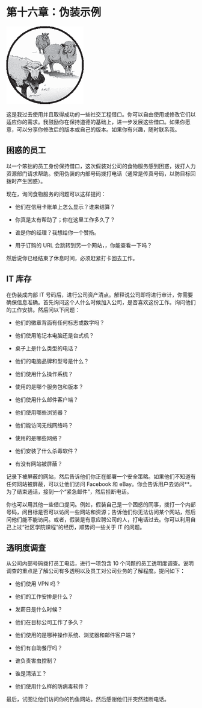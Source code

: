 # 第十六章：伪装示例

![](img/chapterart.png)

这是我过去使用并且取得成功的一些社交工程借口。你可以自由使用或修改它们以适应你的需求。我鼓励你在保持道德的基础上，进一步发展这些借口。如果你愿意，可以分享你修改后的版本或自己的版本。如果你有兴趣，随时联系我。

## 困惑的员工

以一个笨拙的员工身份保持借口，这次假装对公司的食物服务感到困惑，拨打人力资源部门请求帮助。使用伪装的内部号码拨打电话（通常是传真号码，以防目标回拨时产生困惑）。

现在，询问食物服务的问题可以这样提问：

+   他们在信用卡账单上怎么显示？谁来结算？

+   你真是太有帮助了；你在这里工作多久了？

+   谁是你的经理？我想给你一个赞扬。

+   用于订购的 URL 会跳转到另一个网站，*<your phishing site here>*，你能查看一下吗？

然后说你已经结束了休息时间，必须赶紧打卡回去工作。

## IT 库存

在伪装成内部 IT 号码后，进行公司资产清点。解释说公司即将进行审计，你需要确保信息准确。首先询问这个人什么时候加入公司，是否喜欢这份工作。询问他们的工作安排。然后问以下问题：

+   他们的徽章背面有任何标志或数字吗？

+   他们使用笔记本电脑还是台式机？

+   桌子上是什么类型的电话？

+   他们的电脑品牌和型号是什么？

+   他们使用什么操作系统？

+   使用的是哪个服务包和版本？

+   他们使用什么邮件客户端？

+   他们使用哪些浏览器？

+   他们能访问无线网络吗？

+   使用的是哪些网络？

+   他们安装了什么杀毒软件？

+   有没有网站被屏蔽？

记录下被屏蔽的网站，然后告诉他们你正在部署一个安全策略。如果他们不知道有任何网站被屏蔽，可以让他们访问 Facebook 和 eBay。你会告诉用户去访问*<your phishing site here>*。为了结束通话，接到一个“紧急邮件”，然后挂断电话。

你也可以用其他一些借口提问。例如，假装自己是一个困惑的同事，拨打一个内部号码，问目标是否可以访问一些网站和资源；告诉他们你无法访问某个网站，然后问他们能不能访问。或者，假装是有意应聘公司的人，打电话过去。你可以利用自己上过“社区学院课程”的经历，顺势问一些关于 IT 的问题。

## 透明度调查

从公司内部号码拨打员工电话，进行一项包含 10 个问题的员工透明度调查。说明调查的重点是了解公司有多透明以及员工对公司业务的了解程度。提问如下：

+   他们使用 VPN 吗？

+   他们的工作安排是什么？

+   发薪日是什么时候？

+   他们在目标公司工作了多久？

+   他们使用的是哪种操作系统、浏览器和邮件客户端？

+   他们有自助餐厅吗？

+   谁负责害虫控制？

+   谁是清洁工？

+   他们使用什么样的防病毒软件？

最后，试图让他们访问你的钓鱼网站。然后感谢他们并突然挂断电话。
